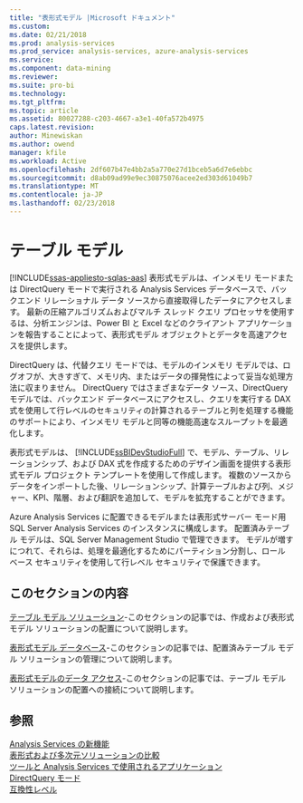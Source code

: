 ```yaml
---
title: "表形式モデル |Microsoft ドキュメント"
ms.custom: 
ms.date: 02/21/2018
ms.prod: analysis-services
ms.prod_service: analysis-services, azure-analysis-services
ms.service: 
ms.component: data-mining
ms.reviewer: 
ms.suite: pro-bi
ms.technology: 
ms.tgt_pltfrm: 
ms.topic: article
ms.assetid: 80027288-c203-4667-a3e1-40fa572b4975
caps.latest.revision: 
author: Minewiskan
ms.author: owend
manager: kfile
ms.workload: Active
ms.openlocfilehash: 2df607b47e4bb2a5a770e27d1bceb5a6d7e6ebbc
ms.sourcegitcommit: d8ab09ad99e9ec30875076acee2ed303d61049b7
ms.translationtype: MT
ms.contentlocale: ja-JP
ms.lasthandoff: 02/23/2018
---
```

# <a name="tabular-models"></a>テーブル モデル
[!INCLUDE[ssas-appliesto-sqlas-aas](../../includes/ssas-appliesto-sqlas-aas.md)]
表形式モデルは、インメモリ モードまたは DirectQuery モードで実行される Analysis Services データベースで、バックエンド リレーショナル データ ソースから直接取得したデータにアクセスします。 最新の圧縮アルゴリズムおよびマルチ スレッド クエリ プロセッサを使用するは、分析エンジンは、Power BI と Excel などのクライアント アプリケーションを報告することによって、表形式モデル オブジェクトとデータを高速アクセスを提供します。  
  
 DirectQuery は、代替クエリ モードでは、モデルのインメモリ モデルでは、ログオフが、大きすぎて、メモリ内、またはデータの揮発性によって妥当な処理方法に収まりません。 DirectQuery ではさまざまなデータ ソース、DirectQuery モデルでは、バックエンド データベースにアクセスし、クエリを実行する DAX 式を使用して行レベルのセキュリティの計算されるテーブルと列を処理する機能のサポートにより、インメモリ モデルと同等の機能高速なスループットを最適化します。
  
 表形式モデルは、 [!INCLUDE[ssBIDevStudioFull](../../includes/ssbidevstudiofull-md.md)] で、モデル、テーブル、リレーションシップ、および DAX 式を作成するためのデザイン画面を提供する表形式モデル プロジェクト テンプレートを使用して作成します。 複数のソースからデータをインポートした後、リレーションシップ、計算テーブルおよび列、メジャー、KPI、階層、および翻訳を追加して、モデルを拡充することができます。  
  
 Azure Analysis Services に配置できるモデルまたは表形式サーバー モード用 SQL Server Analysis Services のインスタンスに構成します。 配置済みテーブル モデルは、SQL Server Management Studio で管理できます。 モデルが増すにつれて、それらは、処理を最適化するためにパーティション分割し、ロール ベース セキュリティを使用して行レベル セキュリティで保護できます。  
  
## <a name="in-this-section"></a>このセクションの内容  
 [テーブル モデル ソリューション](../../analysis-services/tabular-models/tabular-model-solutions-ssas-tabular.md)-このセクションの記事では、作成および表形式モデル ソリューションの配置について説明します。
  
 [表形式モデル データベース](../../analysis-services/tabular-models/tabular-model-databases-ssas-tabular.md)-このセクションの記事では、配置済みテーブル モデル ソリューションの管理について説明します。
  
 [表形式モデルのデータ アクセス](../../analysis-services/tabular-models/tabular-model-data-access.md)-このセクションの記事では、テーブル モデル ソリューションの配置への接続について説明します。
  
## <a name="see-also"></a>参照  
 [Analysis Services の新機能](../../analysis-services/what-s-new-in-analysis-services.md)   
 [表形式および多次元ソリューションの比較](../../analysis-services/comparing-tabular-and-multidimensional-solutions-ssas.md)   
 [ツールと Analysis Services で使用されるアプリケーション](../../analysis-services/tools-and-applications-used-in-analysis-services.md)   
 [DirectQuery モード](../../analysis-services/tabular-models/directquery-mode-ssas-tabular.md)   
 [互換性レベル](../../analysis-services/tabular-models/compatibility-level-for-tabular-models-in-analysis-services.md)  
  
  
